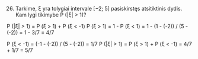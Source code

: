 26. Tarkime, ξ yra tolygiai intervale [−2; 5] pasiskirstęs atsitiktinis dydis. Kam lygi tikimybe
P (|ξ| > 1)?

P (|ξ| > 1) = P (ξ > 1) + P (ξ < -1)
P (ξ > 1) = 1 - P (ξ < 1) = 1 - (1 - (-2)) / (5 - (-2)) = 1 - 3/7 = 4/7

P (ξ < -1) = (-1 - (-2)) / (5 - (-2)) = 1/7
P (|ξ| > 1) = P (ξ > 1) + P (ξ < -1) = 4/7 + 1/7 = 5/7